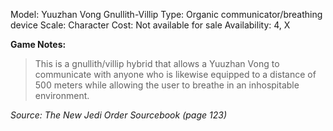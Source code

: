 Model: Yuuzhan Vong Gnullith-Villip
Type: Organic communicator/breathing device
Scale: Character
Cost: Not available for sale
Availability: 4, X

**Game Notes:** 
> This is a gnullith/villip hybrid that allows a Yuuzhan Vong to communicate with anyone who is likewise equipped to a distance of 500 meters while allowing the user to breathe in an inhospitable environment.

*Source: The New Jedi Order Sourcebook (page 123)*